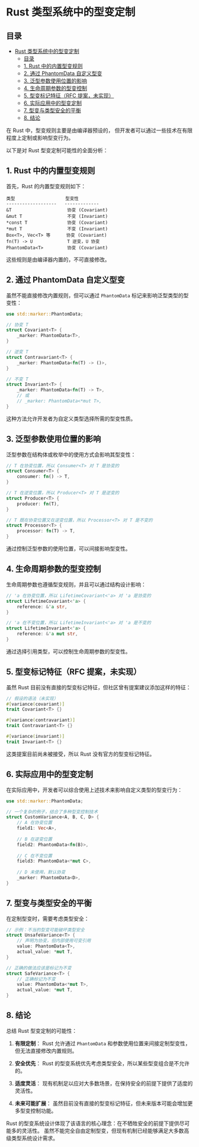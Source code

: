 # Rust 类型系统中的型变定制

## 目录

- [Rust 类型系统中的型变定制](#rust-类型系统中的型变定制)
  - [目录](#目录)
  - [1. Rust 中的内置型变规则](#1-rust-中的内置型变规则)
  - [2. 通过 PhantomData 自定义型变](#2-通过-phantomdata-自定义型变)
  - [3. 泛型参数使用位置的影响](#3-泛型参数使用位置的影响)
  - [4. 生命周期参数的型变控制](#4-生命周期参数的型变控制)
  - [5. 型变标记特征（RFC 提案，未实现）](#5-型变标记特征rfc-提案未实现)
  - [6. 实际应用中的型变定制](#6-实际应用中的型变定制)
  - [7. 型变与类型安全的平衡](#7-型变与类型安全的平衡)
  - [8. 结论](#8-结论)

在 Rust 中，型变规则主要是由编译器预设的，
但开发者可以通过一些技术在有限程度上定制或影响型变行为。

以下是对 Rust 型变定制可能性的全面分析：

## 1. Rust 中的内置型变规则

首先，Rust 的内置型变规则如下：

```text
类型                   型变性
-------------------   -------------
&T                     协变 (Covariant)
&mut T                 不变 (Invariant)
*const T               协变 (Covariant)
*mut T                 不变 (Invariant)
Box<T>, Vec<T> 等      协变 (Covariant)
fn(T) -> U             T 逆变，U 协变
PhantomData<T>         协变 (Covariant)
```

这些规则是由编译器内置的，不可直接修改。

## 2. 通过 PhantomData 自定义型变

虽然不能直接修改内置规则，但可以通过 `PhantomData` 标记来影响泛型类型的型变性：

```rust
use std::marker::PhantomData;

// 协变 T
struct Covariant<T> {
    _marker: PhantomData<T>,
}

// 逆变 T
struct Contravariant<T> {
    _marker: PhantomData<fn(T) -> ()>,
}

// 不变 T
struct Invariant<T> {
    _marker: PhantomData<fn(T) -> T>,
    // 或
    // _marker: PhantomData<*mut T>,
}
```

这种方法允许开发者为自定义类型选择所需的型变性质。

## 3. 泛型参数使用位置的影响

泛型参数在结构体或枚举中的使用方式会影响其型变性：

```rust
// T 在协变位置，所以 Consumer<T> 对 T 是协变的
struct Consumer<T> {
    consumer: fn() -> T,
}

// T 在逆变位置，所以 Producer<T> 对 T 是逆变的
struct Producer<T> {
    producer: fn(T),
}

// T 既在协变位置又在逆变位置，所以 Processor<T> 对 T 是不变的
struct Processor<T> {
    processor: fn(T) -> T,
}
```

通过控制泛型参数的使用位置，可以间接影响型变性。

## 4. 生命周期参数的型变控制

生命周期参数也遵循型变规则，并且可以通过结构设计影响：

```rust
// 'a 在协变位置，所以 LifetimeCovariant<'a> 对 'a 是协变的
struct LifetimeCovariant<'a> {
    reference: &'a str,
}

// 'a 在不变位置，所以 LifetimeInvariant<'a> 对 'a 是不变的
struct LifetimeInvariant<'a> {
    reference: &'a mut str,
}
```

通过选择引用类型，可以控制生命周期参数的型变性。

## 5. 型变标记特征（RFC 提案，未实现）

虽然 Rust 目前没有直接的型变标记特征，但社区曾有提案建议添加这样的特征：

```rust
// 假设的语法（未实现）
#[variance(covariant)]
trait Covariant<T> {}

#[variance(contravariant)]
trait Contravariant<T> {}

#[variance(invariant)]
trait Invariant<T> {}
```

这类提案目前尚未被接受，所以 Rust 没有官方的型变标记特征。

## 6. 实际应用中的型变定制

在实际应用中，开发者可以综合使用上述技术来影响自定义类型的型变行为：

```rust
use std::marker::PhantomData;

// 一个复杂的例子，结合了多种型变控制技术
struct CustomVariance<A, B, C, D> {
    // A 在协变位置
    field1: Vec<A>,
    
    // B 在逆变位置
    field2: PhantomData<fn(B)>,
    
    // C 在不变位置
    field3: PhantomData<*mut C>,
    
    // D 未使用，默认协变
    _marker: PhantomData<D>,
}
```

## 7. 型变与类型安全的平衡

在定制型变时，需要考虑类型安全：

```rust
// 示例：不当的型变可能破坏类型安全
struct UnsafeVariance<T> {
    // 声明为协变，但内部使用可变引用
    value: PhantomData<T>,
    actual_value: *mut T,
}

// 正确的做法应该是标记为不变
struct SafeVariance<T> {
    // 正确标记为不变
    value: PhantomData<*mut T>,
    actual_value: *mut T,
}
```

## 8. 结论

总结 Rust 型变定制的可能性：

1. **有限定制**：
   Rust 允许通过 `PhantomData` 和参数使用位置来间接定制型变性，但无法直接修改内置规则。

2. **安全优先**：
   Rust 的型变系统优先考虑类型安全，所以某些型变组合是不允许的。

3. **适度灵活**：
   现有机制足以应对大多数场景，在保持安全的前提下提供了适度的灵活性。

4. **未来可能扩展**：
   虽然目前没有直接的型变标记特征，但未来版本可能会增加更多型变控制功能。

Rust 的型变系统设计体现了该语言的核心理念：在不牺牲安全的前提下提供尽可能多的灵活性。
虽然不能完全自由定制型变，但现有机制已经能够满足大多数高级类型系统设计需求。
